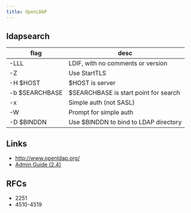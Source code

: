 ```yaml
---
title: OpenLDAP
---
```


## ldapsearch

flag           | desc
---            | ---
-LLL           | LDIF, with no comments or version
-Z             | Use StartTLS
-H $HOST       | $HOST is server
-b $SEARCHBASE | $SEARCHBASE is start point for search
-x             | Simple auth (not SASL)
-W             | Prompt for simple auth
-D $BINDDN     | Use $BINDDN to bind to LDAP directory

## Links

* <http://www.openldap.org/>
* [Admin Guide (2.4)](http://www.openldap.org/doc/admin24/guide.html)

## RFCs
* 2251
* 4510-4519
